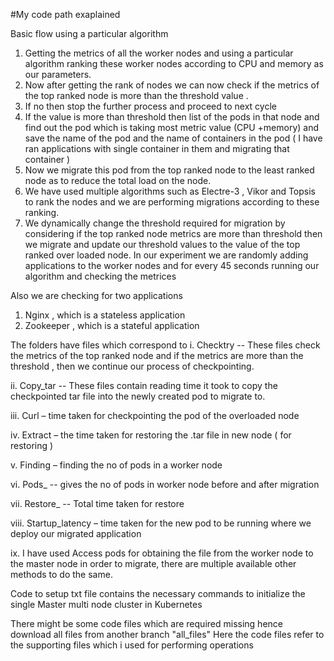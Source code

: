 #My code path exaplained

Basic flow using a particular algorithm

1.	Getting the metrics of all the worker nodes and using a particular algorithm ranking these worker nodes according to CPU and memory as our parameters.
2.	Now after getting the rank of nodes we can now check if the metrics of the top ranked node is more than the threshold value .
3.	If no then stop the further process and proceed to next cycle
4.	If the value is more than threshold then list of the pods  in that node and find out the pod which is taking most metric value (CPU +memory) and save the name of the pod and the name of containers in the pod ( I have ran applications with single container in them and migrating that container )
5.	Now  we migrate this pod from the top ranked node to the least ranked node as to reduce the total load on the node.
6.	We have used multiple algorithms such as Electre-3 , Vikor and Topsis to rank the nodes and we are performing migrations according to these ranking.
7.	We dynamically change the threshold required for migration by considering if the top ranked node metrics are more than threshold then we migrate and update our threshold values to the value of the top ranked over loaded node.
In our experiment we are randomly adding applications to the worker nodes and for every 45 seconds running our algorithm and checking the metrices

Also we are checking for two applications 
1)	Nginx , which is a stateless application
2)	Zookeeper , which is a stateful application

The folders have files which correspond to 
i.	Checktry    --  These files check the metrics of the top ranked node and if the metrics are more than the threshold , then we continue our process of checkpointing.

ii.	Copy_tar --  These files contain reading time it took to copy the checkpointed tar file into the newly created pod to migrate to.

iii.	Curl – time taken for checkpointing the pod of the overloaded node

iv.	Extract – the time taken for restoring the .tar file in new node ( for restoring )

v.	Finding – finding the no of pods in a worker node

vi.	Pods_ -- gives the no of pods in  worker node before and after migration

vii.	Restore_ -- Total time taken for restore

viii.	Startup_latency – time taken for the new pod to be running where we deploy our migrated application

ix. I have used Access pods for obtaining the file from the worker node to the master node in order to migrate, there are multiple available other methods to do the same.



Code to setup txt file contains the necessary commands to initialize the single Master multi node cluster in Kubernetes

There might be some code files which are required missing hence download all files from another branch "all_files"
Here the code files refer to the supporting files which i used for performing operations



